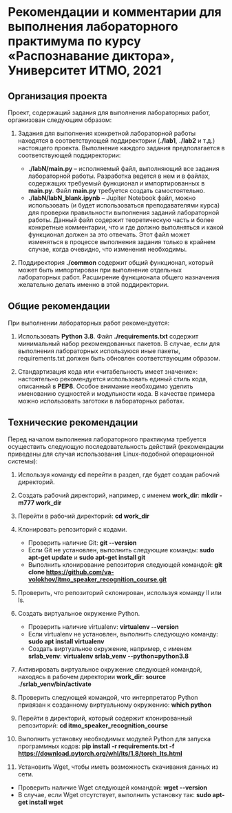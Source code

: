 # Рекомендации и комментарии для выполнения лабораторного практимума по курсу «Распознавание диктора», Университет ИТМО, 2021

## Организация проекта

Проект, содержащий задания для выполнения лабораторных работ, организован следующим образом:

1. Задания для выполнения конкретной лабораторной работы находятся в соответствующей поддиректории (**./lab1**, **./lab2** и т.д.) настоящего проекта. Выполнение каждого задания предполагается в соответствующей поддиректории:

   * **./labN/main.py** – исполняемый файл, выполняющий все задания лабораторной работы. Разработка ведется в нем и в файлах, 
     содержащих требуемый функционал и импортированных в **main.py**. Файл **main.py** требуется создать самостоятельно.
   * **./labN/labN_blank.ipynb** – Jupiter Notebook файл, можно использовать (и будет использоваться преподавателями курса) для проверки правильности выполнения заданий лабораторной работы. Данный файл содержит теоретическую часть и более конкретные комментарии, что и где должно выполняться и какой функционал должен за это отвечать. Этот файл может изменяться в процессе выполнения задания только в крайнем случае, когда очевидно, что изменения необходимы.


2. Поддиректория **./common** содержит общий функционал, который может быть импортирован при выполнение отдельных лабораторных работ. Расширение функционала общего назначения желательно делать именно в этой поддиректории.

## Общие рекомендации

При выполнении лабораторных работ рекомендуется:

1. Использовать **Python 3.8**. Файл **./requirements.txt** содержит минимальный набор рекомендованных пакетов. В случае, если 
   для выполнения лабораторных используюся иные пакеты, requirements.txt должен быть обновлен соответствующим образом.

2. Стандартизация кода или «читабельность имеет значение»: настоятельно рекомендуется использовать единый стиль кода, описанный в **PEP8**. Особое внимание необходимо уделить именованию сущностей и модульности кода. В качестве примера можно использовать заготоки в лабораторных работах.

## Технические рекомендации

Перед началом выполнения лабораторного практикума требуется осуществить следующую последовательность действий (рекомендации приведены для случая использования Linux-подобной операционной системы):

1. Используя команду **cd** перейти в раздел, где будет создан рабочий директорий.

2. Создать рабочий директорий, например, с именем **work_dir**: **mkdir -m777 work_dir**

3. Перейти в рабочий директорий: **cd work_dir**

4. Клонировать репозиторий с кодами.

   * Проверить наличие Git: **git --version**
   * Если Git не установлен, выполнить следующие команды: **sudo apt-get update** и **sudo apt-get install git**
   * Выполнить клонирование репозитория следующей командой: **git clone https://github.com/va-volokhov/itmo_speaker_recognition_course.git**


5. Проверить, что репозиторий склонирован, используя команду ll или ls.

6. Создать виртуальное окружение Python.
   
   * Проверить наличие virtualenv: **virtualenv --version**
   * Если virtualenv не установлен, выполнить следующую команду: **sudo apt install virtualenv**
   * Создать виртуальное окружение, например, с именем **srlab_venv**: **virtualenv srlab_venv --python=python3.8**


7. Активировать виртуальное окружение следующей командой, находясь в рабочем директории **work_dir**: **source ./srlab_venv/bin/activate**

8. Проверить следующей командой, что интерпретатор Python привязан к созданному виртуальному окружению: **which python**

9. Перейти в директорий, который содержит клонированный репозиторий: **cd itmo_speaker_recognition_course**

10. Выполнить установку необходимых модулей Python для запуска программных кодов: **pip install -r requirements.txt -f https://download.pytorch.org/whl/lts/1.8/torch_lts.html**

11. Установить Wget, чтобы иметь возможность скачивания данных из сети.

   * Проверить наличие Wget следующей командой: **wget --version**
   * В случае, если Wget отсутствует, выполнить установку так: **sudo apt-get install wget**